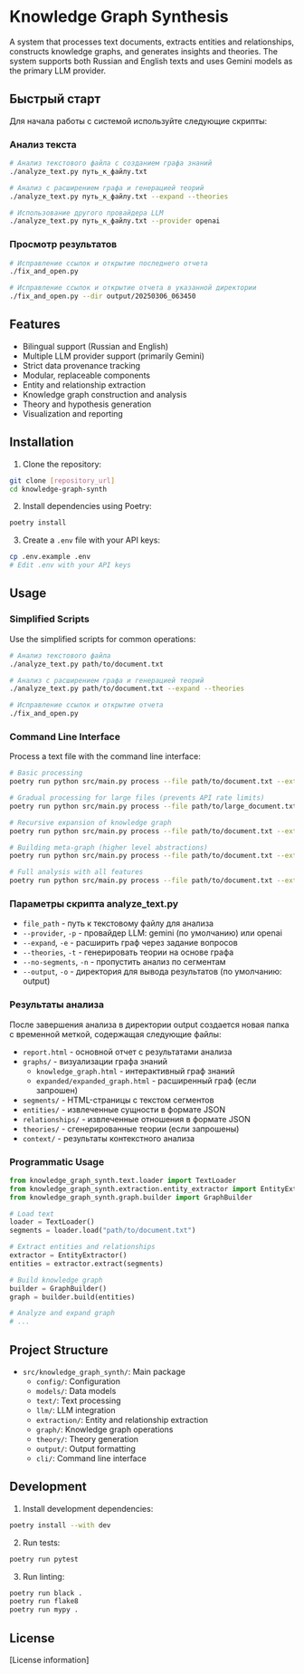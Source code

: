 # Knowledge Graph Synthesis

A system that processes text documents, extracts entities and relationships, constructs knowledge graphs, and generates insights and theories. The system supports both Russian and English texts and uses Gemini models as the primary LLM provider.

## Быстрый старт

Для начала работы с системой используйте следующие скрипты:

### Анализ текста

```bash
# Анализ текстового файла с созданием графа знаний
./analyze_text.py путь_к_файлу.txt

# Анализ с расширением графа и генерацией теорий
./analyze_text.py путь_к_файлу.txt --expand --theories

# Использование другого провайдера LLM
./analyze_text.py путь_к_файлу.txt --provider openai
```

### Просмотр результатов

```bash
# Исправление ссылок и открытие последнего отчета
./fix_and_open.py

# Исправление ссылок и открытие отчета в указанной директории
./fix_and_open.py --dir output/20250306_063450
```

## Features

- Bilingual support (Russian and English)
- Multiple LLM provider support (primarily Gemini)
- Strict data provenance tracking
- Modular, replaceable components
- Entity and relationship extraction
- Knowledge graph construction and analysis
- Theory and hypothesis generation
- Visualization and reporting

## Installation

1. Clone the repository:
```bash
git clone [repository_url]
cd knowledge-graph-synth
```

2. Install dependencies using Poetry:
```bash
poetry install
```

3. Create a `.env` file with your API keys:
```bash
cp .env.example .env
# Edit .env with your API keys
```

## Usage

### Simplified Scripts

Use the simplified scripts for common operations:

```bash
# Анализ текстового файла
./analyze_text.py path/to/document.txt

# Анализ с расширением графа и генерацией теорий
./analyze_text.py path/to/document.txt --expand --theories

# Исправление ссылок и открытие отчета
./fix_and_open.py
```

### Command Line Interface

Process a text file with the command line interface:

```bash
# Basic processing
poetry run python src/main.py process --file path/to/document.txt --extract --build-graph --generate-theories

# Gradual processing for large files (prevents API rate limits)
poetry run python src/main.py process --file path/to/large_document.txt --extract --build-graph --generate-theories --gradual

# Recursive expansion of knowledge graph
poetry run python src/main.py process --file path/to/document.txt --extract --build-graph --expand-graph --generate-theories

# Building meta-graph (higher level abstractions)
poetry run python src/main.py process --file path/to/document.txt --extract --build-graph --build-metagraph --generate-theories

# Full analysis with all features
poetry run python src/main.py process --file path/to/document.txt --extract --build-graph --expand-graph --build-metagraph --generate-theories
```

### Параметры скрипта analyze_text.py

- `file_path` - путь к текстовому файлу для анализа
- `--provider`, `-p` - провайдер LLM: gemini (по умолчанию) или openai
- `--expand`, `-e` - расширить граф через задание вопросов
- `--theories`, `-t` - генерировать теории на основе графа
- `--no-segments`, `-n` - пропустить анализ по сегментам
- `--output`, `-o` - директория для вывода результатов (по умолчанию: output)

### Результаты анализа

После завершения анализа в директории output создается новая папка с временной меткой, содержащая следующие файлы:

- `report.html` - основной отчет с результатами анализа
- `graphs/` - визуализации графа знаний
  - `knowledge_graph.html` - интерактивный граф знаний
  - `expanded/expanded_graph.html` - расширенный граф (если запрошен)
- `segments/` - HTML-страницы с текстом сегментов
- `entities/` - извлеченные сущности в формате JSON
- `relationships/` - извлеченные отношения в формате JSON
- `theories/` - сгенерированные теории (если запрошены)
- `context/` - результаты контекстного анализа

### Programmatic Usage

```python
from knowledge_graph_synth.text.loader import TextLoader
from knowledge_graph_synth.extraction.entity_extractor import EntityExtractor
from knowledge_graph_synth.graph.builder import GraphBuilder

# Load text
loader = TextLoader()
segments = loader.load("path/to/document.txt")

# Extract entities and relationships
extractor = EntityExtractor()
entities = extractor.extract(segments)

# Build knowledge graph
builder = GraphBuilder()
graph = builder.build(entities)

# Analyze and expand graph
# ...
```

## Project Structure

- `src/knowledge_graph_synth/`: Main package
  - `config/`: Configuration
  - `models/`: Data models
  - `text/`: Text processing
  - `llm/`: LLM integration
  - `extraction/`: Entity and relationship extraction
  - `graph/`: Knowledge graph operations
  - `theory/`: Theory generation
  - `output/`: Output formatting
  - `cli/`: Command line interface

## Development

1. Install development dependencies:
```bash
poetry install --with dev
```

2. Run tests:
```bash
poetry run pytest
```

3. Run linting:
```bash
poetry run black .
poetry run flake8
poetry run mypy .
```

## License

[License information]